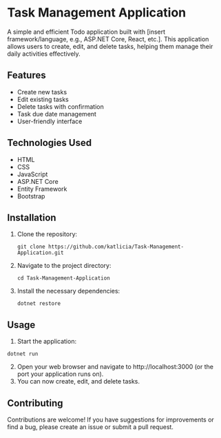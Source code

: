 # Task Management Application

A simple and efficient Todo application built with [insert framework/language, e.g., ASP.NET Core, React, etc.]. This application allows users to create, edit, and delete tasks, helping them manage their daily activities effectively.

## Features

- Create new tasks
- Edit existing tasks
- Delete tasks with confirmation
- Task due date management
- User-friendly interface

## Technologies Used

- HTML
- CSS
- JavaScript
- ASP.NET Core
- Entity Framework
- Bootstrap

## Installation

1. Clone the repository:
   ```
   git clone https://github.com/katlicia/Task-Management-Application.git
   ```
2. Navigate to the project directory:
   ```
   cd Task-Management-Application
   ```
3. Install the necessary dependencies:
   ```
   dotnet restore
   ```
## Usage
1. Start the application:
  ```
  dotnet run
  ```
2. Open your web browser and navigate to http://localhost:3000 (or the port your application runs on).
3. You can now create, edit, and delete tasks.
   
## Contributing
Contributions are welcome! If you have suggestions for improvements or find a bug, please create an issue or submit a pull request.
